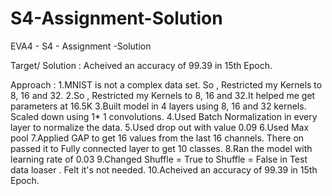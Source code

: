 # S4-Assignment-Solution
EVA4 - S4 - Assignment -Solution

Target/ Solution : Acheived an accuracy of 99.39 in 15th Epoch.

Approach : 
1.MNIST is not a complex data set. So , Restricted my Kernels to 8, 16 and 32.
2.So , Restricted my Kernels to 8, 16 and 32.It helped me get parameters at 16.5K 
3.Built model in 4 layers using 8, 16 and 32 kernels. Scaled down using 1* 1 convolutions.
4.Used Batch Normalization in every layer to normalize the data.
5.Used drop out with value 0.09 
6.Used Max pool 
7.Applied GAP to get 16 values from the last 16 channels. There on passed it to Fully connected layer to get 10 classes.
8.Ran the model with learning rate of 0.03
9.Changed Shuffle = True to Shuffle = False in Test data loaser . Felt it's not needed.
10.Acheived an accuracy of 99.39 in 15th Epoch.



